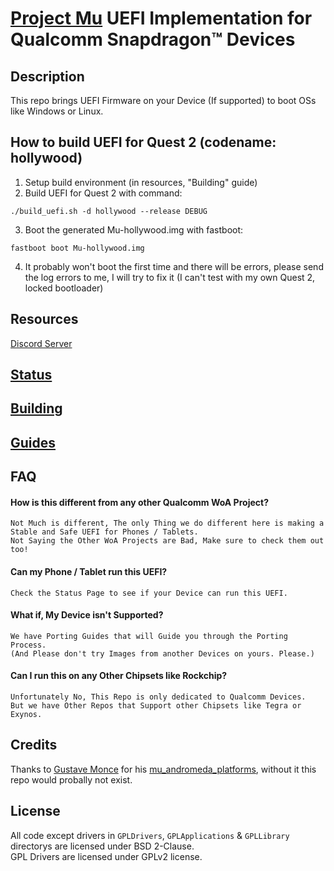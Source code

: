 # [Project Mu](https://microsoft.github.io/mu/) UEFI Implementation for Qualcomm Snapdragon™ Devices

<!-- ![Banner](https://github.com/Robotix22/Mu-Qcom/blob/main/Pictures/Banner.png) -->

## Description

This repo brings UEFI Firmware on your Device (If supported) to boot OSs like Windows or Linux.

## How to build UEFI for Quest 2 (codename: hollywood)

1. Setup build environment (in resources, "Building" guide)
2. Build UEFI for Quest 2 with command:
```
./build_uefi.sh -d hollywood --release DEBUG
```
3. Boot the generated Mu-hollywood.img with fastboot:
```
fastboot boot Mu-hollywood.img
```
4. It probably won't boot the first time and there will be errors, please send the log errors to me, I will try to fix it (I can't test with my own Quest 2, locked bootloader)
<!--
## Other WoA Projects from us

Check out [Mu-Tegra](https://github.com/Robotix22/Mu-Tegra), UEFI for Tegra Devices. <br />
Or [Mu-Samsung](https://github.com/sonic011gamer/Mu-Samsung), UEFI for Exynos Devices.
-->

## Resources

[Discord Server](https://discord.gg/Dx2QgMx7Sv)

## [Status](https://github.com/Robotix22/Mu-Qcom/blob/main/Status.md)

## [Building](https://github.com/Robotix22/Mu-Qcom/blob/main/Building.md)

## [Guides](https://github.com/Robotix22/UEFI-Guides/blob/main/Mu-Qcom/README.md)

## FAQ

#### How is this different from any other Qualcomm WoA Project?

```
Not Much is different, The only Thing we do different here is making a Stable and Safe UEFI for Phones / Tablets.
Not Saying the Other WoA Projects are Bad, Make sure to check them out too!
```

#### Can my Phone / Tablet run this UEFI?

```
Check the Status Page to see if your Device can run this UEFI.
```

#### What if, My Device isn't Supported?

```
We have Porting Guides that will Guide you through the Porting Process.
(And Please don't try Images from another Devices on yours. Please.)
```

#### Can I run this on any Other Chipsets like Rockchip?

```
Unfortunately No, This Repo is only dedicated to Qualcomm Devices.
But we have Other Repos that Support other Chipsets like Tegra or Exynos.
```

## Credits

Thanks to [Gustave Monce](https://github.com/gus33000) for his [mu_andromeda_platforms](https://github.com/WOA-Project/mu_andromeda_platforms), without it this repo would probally not exist.

## License

All code except drivers in `GPLDrivers`, `GPLApplications` & `GPLLibrary` directorys are licensed under BSD 2-Clause. <br />
GPL Drivers are licensed under GPLv2 license.
